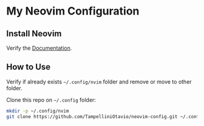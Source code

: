 # My Neovim Configuration

## Install Neovim

Verify the [Documentation](https://github.com/neovim/neovim/blob/master/INSTALL.md).

## How to Use

Verify if already exists `~/.config/nvim` folder and remove or move to other folder.

Clone this repo on `~/.config` folder:

```bash
mkdir -p ~/.config/nvim
git clone https://github.com/TampelliniOtavio/neovim-config.git ~/.config/nvim
```
